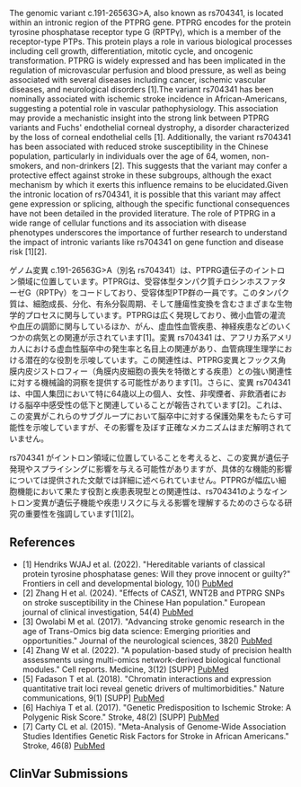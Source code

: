 
    
The genomic variant c.191-26563G>A, also known as rs704341, is located within an intronic region of the PTPRG gene. PTPRG encodes for the protein tyrosine phosphatase receptor type G (RPTPγ), which is a member of the receptor-type PTPs. This protein plays a role in various biological processes including cell growth, differentiation, mitotic cycle, and oncogenic transformation. PTPRG is widely expressed and has been implicated in the regulation of microvascular perfusion and blood pressure, as well as being associated with several diseases including cancer, ischemic vascular diseases, and neurological disorders [1].The variant rs704341 has been nominally associated with ischemic stroke incidence in African-Americans, suggesting a potential role in vascular pathophysiology. This association may provide a mechanistic insight into the strong link between PTPRG variants and Fuchs' endothelial corneal dystrophy, a disorder characterized by the loss of corneal endothelial cells [1]. Additionally, the variant rs704341 has been associated with reduced stroke susceptibility in the Chinese population, particularly in individuals over the age of 64, women, non-smokers, and non-drinkers [2]. This suggests that the variant may confer a protective effect against stroke in these subgroups, although the exact mechanism by which it exerts this influence remains to be elucidated.Given the intronic location of rs704341, it is possible that this variant may affect gene expression or splicing, although the specific functional consequences have not been detailed in the provided literature. The role of PTPRG in a wide range of cellular functions and its association with disease phenotypes underscores the importance of further research to understand the impact of intronic variants like rs704341 on gene function and disease risk [1][2].

ゲノム変異 c.191-26563G>A（別名 rs704341）は、PTPRG遺伝子のイントロン領域に位置しています。PTPRGは、受容体型タンパク質チロシンホスファターゼG（RPTPγ）をコードしており、受容体型PTP群の一員です。このタンパク質は、細胞成長、分化、有糸分裂周期、そして腫瘍性変換を含むさまざまな生物学的プロセスに関与しています。PTPRGは広く発現しており、微小血管の灌流や血圧の調節に関与しているほか、がん、虚血性血管疾患、神経疾患などのいくつかの病気との関連が示されています[1]。変異 rs704341 は、アフリカ系アメリカ人における虚血性脳卒中の発生率と名目上の関連があり、血管病理生理学における潜在的な役割を示唆しています。この関連性は、PTPRG変異とフックス角膜内皮ジストロフィー（角膜内皮細胞の喪失を特徴とする疾患）との強い関連性に対する機械論的洞察を提供する可能性があります[1]。さらに、変異 rs704341 は、中国人集団において特に64歳以上の個人、女性、非喫煙者、非飲酒者における脳卒中感受性の低下と関連していることが報告されています[2]。これは、この変異がこれらのサブグループにおいて脳卒中に対する保護効果をもたらす可能性を示唆していますが、その影響を及ぼす正確なメカニズムはまだ解明されていません。

rs704341 がイントロン領域に位置していることを考えると、この変異が遺伝子発現やスプライシングに影響を与える可能性がありますが、具体的な機能的影響については提供された文献では詳細に述べられていません。PTPRGが幅広い細胞機能において果たす役割と疾患表現型との関連性は、rs704341のようなイントロン変異が遺伝子機能や疾患リスクに与える影響を理解するためのさらなる研究の重要性を強調しています[1][2]。
    
## References
- [1] Hendriks WJAJ et al. (2022). "Hereditable variants of classical protein tyrosine phosphatase genes: Will they prove innocent or guilty?" Frontiers in cell and developmental biology, 10() [PubMed](https://pubmed.ncbi.nlm.nih.gov/36755664/)
- [2] Zhang H et al. (2024). "Effects of CASZ1, WNT2B and PTPRG SNPs on stroke susceptibility in the Chinese Han population." European journal of clinical investigation, 54(4) [PubMed](https://pubmed.ncbi.nlm.nih.gov/38059696/)
- [3] Owolabi M et al. (2017). "Advancing stroke genomic research in the age of Trans-Omics big data science: Emerging priorities and opportunities." Journal of the neurological sciences, 382() [PubMed](https://pubmed.ncbi.nlm.nih.gov/29111012/)
- [4] Zhang W et al. (2022). "A population-based study of precision health assessments using multi-omics network-derived biological functional modules." Cell reports. Medicine, 3(12) [SUPP] [PubMed](https://pubmed.ncbi.nlm.nih.gov/36493776/)
- [5] Fadason T et al. (2018). "Chromatin interactions and expression quantitative trait loci reveal genetic drivers of multimorbidities." Nature communications, 9(1) [SUPP] [PubMed](https://pubmed.ncbi.nlm.nih.gov/30518762/)
- [6] Hachiya T et al. (2017). "Genetic Predisposition to Ischemic Stroke: A Polygenic Risk Score." Stroke, 48(2) [SUPP] [PubMed](https://pubmed.ncbi.nlm.nih.gov/28034966/)
- [7] Carty CL et al. (2015). "Meta-Analysis of Genome-Wide Association Studies Identifies Genetic Risk Factors for Stroke in African Americans." Stroke, 46(8) [PubMed](https://pubmed.ncbi.nlm.nih.gov/26089329/)

    
## ClinVar Submissions

    